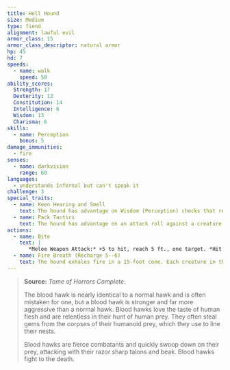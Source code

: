 ```yaml
---
title: Hell Hound
size: Medium
type: fiend
alignment: lawful evil
armor_class: 15
armor_class_descriptor: natural armor
hp: 45
hd: 7
speeds:
  - name: walk
    speed: 50
ability_scores:
  Strength: 17
  Dexterity: 12
  Constitution: 14
  Intelligence: 6
  Wisdom: 13
  Charisma: 6
skills:
  - name: Perception
    bonus: 5
damage_immunities:
  - fire
senses:
  - name: darkvision
    range: 60
languages:
  - understands Infernal but can't speak it
challenge: 3
special_traits:
  - name: Keen Hearing and Smell
    text: The hound has advantage on Wisdom (Perception) checks that rely on hearing or smell.
  - name: Pack Tactics
    text: The hound has advantage on an attack roll against a creature if at least one of the hound's allies is within 5 feet of the creature and the ally isn't incapacitated.
actions:
  - name: Bite
    text: |
       *Melee Weapon Attack:* +5 to hit, reach 5 ft., one target. *Hit:* 7 (1d8 + 3) piercing damage plus 7 (2d6) fire damage.
  - name: Fire Breath (Recharge 5--6)
    text: The hound exhales fire in a 15-foot cone. Each creature in that area must make a DC 12 Dexterity saving throw, taking 21 (6d6) fire damage on a failed save, or half as much damage on a successful one.
---
```


> **Source:** *Tome of Horrors Complete*.
>
> The blood hawk is nearly identical to a normal hawk and is often mistaken for one, but a blood hawk is stronger and far more aggressive than a normal hawk. Blood hawks love the taste of human flesh and are relentless in their hunt of human prey. They often steal gems from the corpses of their humanoid prey, which they use to line their nests.
>
> Blood hawks are fierce combatants and quickly swoop down on their prey, attacking with their razor sharp talons and beak. Blood hawks fight to the death.
